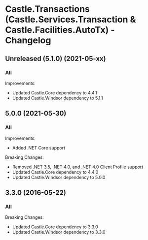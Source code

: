 # Castle.Transactions (Castle.Services.Transaction &amp; Castle.Facilities.AutoTx) - Changelog

## Unreleased (5.1.0) (2021-05-xx)

### All

Improvements:
- Updated Castle.Core dependency to 4.4.1
- Updated Castle.Windsor dependency to 5.1.1


## 5.0.0 (2021-05-30)

### All

Improvements:
- Added .NET Core support

Breaking Changes:
- Removed .NET 3.5, .NET 4.0, and .NET 4.0 Client Profile support
- Updated Castle.Core dependency to 4.4.0
- Updated Castle.Windsor dependency to 5.0.0


## 3.3.0 (2016-05-22)

### All

Breaking Changes:
- Updated Castle.Core dependency to 3.3.0
- Updated Castle.Windsor dependency to 3.3.0



